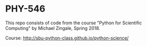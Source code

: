 # PHY-546

This repo consists of code from the course "Python for Scientific Computing" by Michael Zingale, Spring 2018.

Course: http://sbu-python-class.github.io/python-science/

